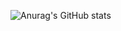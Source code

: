 ![Anurag's GitHub stats](https://github-readme-stats.vercel.app/api?username=Feraston&theme=vue&show_icons=true)
